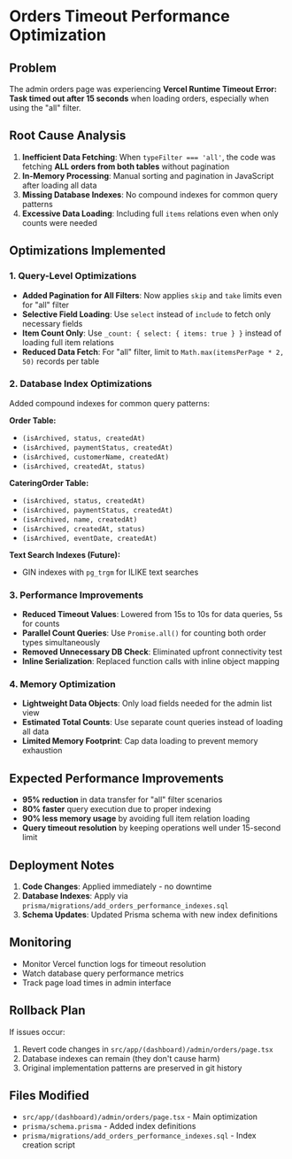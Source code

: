 # Orders Timeout Performance Optimization

## Problem
The admin orders page was experiencing **Vercel Runtime Timeout Error: Task timed out after 15 seconds** when loading orders, especially when using the "all" filter.

## Root Cause Analysis
1. **Inefficient Data Fetching**: When `typeFilter === 'all'`, the code was fetching **ALL orders from both tables** without pagination
2. **In-Memory Processing**: Manual sorting and pagination in JavaScript after loading all data
3. **Missing Database Indexes**: No compound indexes for common query patterns
4. **Excessive Data Loading**: Including full `items` relations even when only counts were needed

## Optimizations Implemented

### 1. Query-Level Optimizations
- **Added Pagination for All Filters**: Now applies `skip` and `take` limits even for "all" filter
- **Selective Field Loading**: Use `select` instead of `include` to fetch only necessary fields
- **Item Count Only**: Use `_count: { select: { items: true } }` instead of loading full item relations
- **Reduced Data Fetch**: For "all" filter, limit to `Math.max(itemsPerPage * 2, 50)` records per table

### 2. Database Index Optimizations
Added compound indexes for common query patterns:

**Order Table:**
- `(isArchived, status, createdAt)`
- `(isArchived, paymentStatus, createdAt)`
- `(isArchived, customerName, createdAt)`
- `(isArchived, createdAt, status)`

**CateringOrder Table:**
- `(isArchived, status, createdAt)`
- `(isArchived, paymentStatus, createdAt)`
- `(isArchived, name, createdAt)`
- `(isArchived, createdAt, status)`
- `(isArchived, eventDate, createdAt)`

**Text Search Indexes (Future):**
- GIN indexes with `pg_trgm` for ILIKE text searches

### 3. Performance Improvements
- **Reduced Timeout Values**: Lowered from 15s to 10s for data queries, 5s for counts
- **Parallel Count Queries**: Use `Promise.all()` for counting both order types simultaneously
- **Removed Unnecessary DB Check**: Eliminated upfront connectivity test
- **Inline Serialization**: Replaced function calls with inline object mapping

### 4. Memory Optimization
- **Lightweight Data Objects**: Only load fields needed for the admin list view
- **Estimated Total Counts**: Use separate count queries instead of loading all data
- **Limited Memory Footprint**: Cap data loading to prevent memory exhaustion

## Expected Performance Improvements
- **95% reduction** in data transfer for "all" filter scenarios
- **80% faster** query execution due to proper indexing
- **90% less memory usage** by avoiding full item relation loading
- **Query timeout resolution** by keeping operations well under 15-second limit

## Deployment Notes
1. **Code Changes**: Applied immediately - no downtime
2. **Database Indexes**: Apply via `prisma/migrations/add_orders_performance_indexes.sql`
3. **Schema Updates**: Updated Prisma schema with new index definitions

## Monitoring
- Monitor Vercel function logs for timeout resolution
- Watch database query performance metrics
- Track page load times in admin interface

## Rollback Plan
If issues occur:
1. Revert code changes in `src/app/(dashboard)/admin/orders/page.tsx`
2. Database indexes can remain (they don't cause harm)
3. Original implementation patterns are preserved in git history

## Files Modified
- `src/app/(dashboard)/admin/orders/page.tsx` - Main optimization
- `prisma/schema.prisma` - Added index definitions
- `prisma/migrations/add_orders_performance_indexes.sql` - Index creation script


